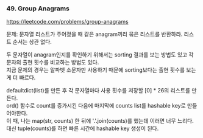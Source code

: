 ### 49. Group Anagrams

https://leetcode.com/problems/group-anagrams

문제: 문자열 리스트가 주어졌을 때 같은 anagram끼리 묶은 리스트를 반환하라. 리스트 순서는 상관 없다.

두 문자열이 anagram인지를 확인하기 위해서는 sorting 결과를 보는 방법도 있고 각 문자의 출현 횟수를 비교하는 방법도 있다.   
지금 문제의 경우는 알파벳 소문자만 사용하기 때문에 sorting보다는 출현 횟수를 보는 게 더 빠르다.

defaultdict(list)를 만든 후 각 문자열마다 사용 횟수를 저장할 [0] * 26의 리스트를 만든다.   
ord() 함수로 count를 증가시킨 다음에 마지막에 counts list를 hashable key로 만들어야한다.   
이 때, 나는 map(str, counts) 한 뒤에 '.'.join(counts)를 했는데 이러면 너무 느리다.   
대신 tuple(counts)를 하면 빠른 시간에 hashable key 생성이 된다.





